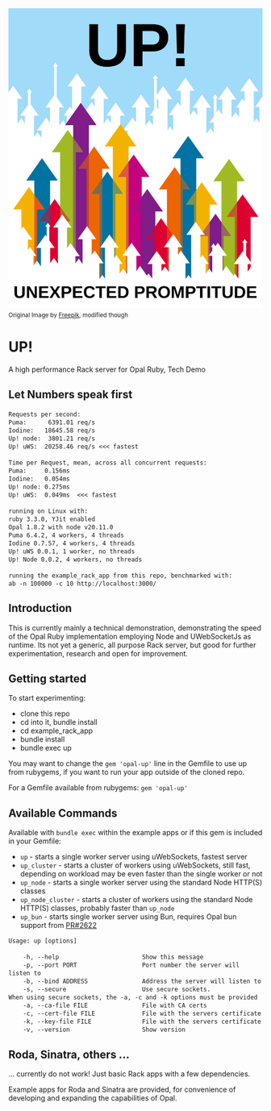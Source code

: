 <img src="https://raw.githubusercontent.com/janbiedermann/up/master/up_logo.svg" alt="UP Logo">
<small>Original Image by <a href="https://www.freepik.com/free-vector/colorful-arrows_715199.htm#query=up&position=3&from_view=search&track=sph&uuid=63f9eddf-02a6-4e5c-8178-8cfa507ee33d">Freepik</a>, modified though</small>

# UP!

A high performance Rack server for Opal Ruby, Tech Demo

## Let Numbers speak first

```
Requests per second:
Puma:      6391.01 req/s
Iodine:   18645.58 req/s
Up! node:  3801.21 req/s
Up! uWS:  20258.46 req/s <<< fastest

Time per Request, mean, across all concurrent requests:
Puma:     0.156ms
Iodine:   0.054ms
Up! node: 0.275ms
Up! uWS:  0.049ms  <<< fastest

running on Linux with:
ruby 3.3.0, YJit enabled
Opal 1.8.2 with node v20.11.0
Puma 6.4.2, 4 workers, 4 threads
Iodine 0.7.57, 4 workers, 4 threads
Up! uWS 0.0.1, 1 worker, no threads
Up! Node 0.0.2, 4 workers, no threads

running the example_rack_app from this repo, benchmarked with:
ab -n 100000 -c 10 http://localhost:3000/
```

## Introduction

This is currently mainly a technical demonstration, demonstrating the speed of the Opal Ruby implementation employing Node and UWebSocketJs as runtime. Its not yet a generic, all purpose Rack server, but good for further experimentation, research and open for improvement.

## Getting started

To start experimenting:
- clone this repo
- cd into it, bundle install
- cd example_rack_app
- bundle install
- bundle exec up

You may want to change the `gem 'opal-up'` line in the Gemfile to use up from rubygems, if you want to run your app outside of the cloned repo.

For a Gemfile available from rubygems:
`gem 'opal-up'`

## Available Commands

Available with `bundle exec` within the example apps or if this gem  is included in your Gemfile:

- `up` - starts a single worker server using uWebSockets, fastest server
- `up_cluster` - starts a cluster of workers using uWebSockets, still fast, depending on workload may be even faster than the single worker or not
- `up_node` - starts a single worker server using the standard Node HTTP(S) classes
- `up_node_cluster` - starts a cluster of workers using the standard Node HTTP(S) classes, probably faster than `up_node`
- `up_bun` - starts single worker server using Bun, requires Opal bun support from [PR#2622](https://github.com/opal/opal/pull/2622)

```
Usage: up [options]

    -h, --help                       Show this message
    -p, --port PORT                  Port number the server will listen to
    -b, --bind ADDRESS               Address the server will listen to
    -s, --secure                     Use secure sockets.
When using secure sockets, the -a, -c and -k options must be provided
    -a, --ca-file FILE               File with CA certs
    -c, --cert-file FILE             File with the servers certificate
    -k, --key-file FILE              File with the servers certificate
    -v, --version                    Show version

```

## Roda, Sinatra, others ...

... currently do not work! Just basic Rack apps with a few dependencies.

Example apps for Roda and Sinatra are provided, for convenience of developing and expanding the capabilities of Opal.

